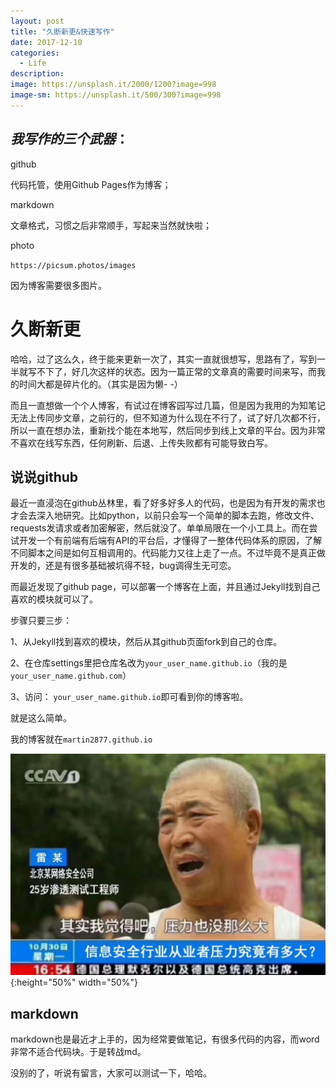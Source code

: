 ```yaml
---
layout: post
title: "久断新更&快速写作"
date: 2017-12-10
categories:
  - Life
description: 
image: https://unsplash.it/2000/1200?image=998
image-sm: https://unsplash.it/500/300?image=998
---
```


## *我写作的三个武器*：

github

代码托管，使用Github Pages作为博客；

markdown

文章格式，习惯之后非常顺手，写起来当然就快啦；

photo

`https://picsum.photos/images `

因为博客需要很多图片。



# 久断新更

哈哈，过了这么久，终于能来更新一次了，其实一直就很想写，思路有了，写到一半就写不下了，好几次这样的状态。因为一篇正常的文章真的需要时间来写，而我的时间大都是碎片化的。（其实是因为懒- -）

而且一直想做一个个人博客，有试过在博客园写过几篇，但是因为我用的为知笔记无法上传同步文章，之前行的，但不知道为什么现在不行了，试了好几次都不行，所以一直在想办法，重新找个能在本地写，然后同步到线上文章的平台。因为非常不喜欢在线写东西，任何刷新、后退、上传失败都有可能导致白写。

## 说说github

最近一直浸泡在github丛林里，看了好多好多人的代码，也是因为有开发的需求也才会去深入地研究。比如python，以前只会写一个简单的脚本去跑，修改文件、requests发请求或者加密解密，然后就没了。单单局限在一个小工具上。而在尝试开发一个有前端有后端有API的平台后，才懂得了一整体代码体系的原因，了解不同脚本之间是如何互相调用的。代码能力又往上走了一点。不过毕竟不是真正做开发的，还是有很多基础被坑得不轻，bug调得生无可恋。

而最近发现了github page，可以部署一个博客在上面，并且通过Jekyll找到自己喜欢的模块就可以了。

步骤只要三步：

1、从Jekyll找到喜欢的模块，然后从其github页面fork到自己的仓库。

2、在仓库settings里把仓库名改为`your_user_name.github.io`（我的是`your_user_name.github.com`）

3、访问： `your_user_name.github.io`即可看到你的博客啦。

就是这么简单。

我的博客就在`martin2877.github.io`

![](./快速写作/1.jpg){:height="50%" width="50%"}



## markdown

markdown也是最近才上手的，因为经常要做笔记，有很多代码的内容，而word非常不适合代码块。于是转战md。



没别的了，听说有留言，大家可以测试一下，哈哈。



